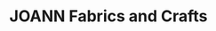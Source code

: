 ---
title: "JOANN Fabrics and Crafts"
url: /country-side-center/joann-fabrics-and-crafts/
shop: Basteln
---